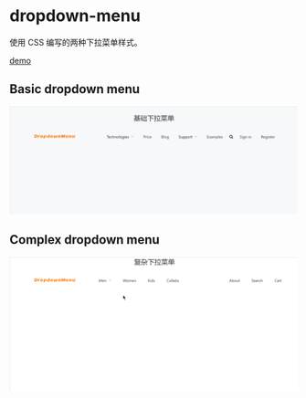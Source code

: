 # dropdown-menu
使用 CSS 编写的两种下拉菜单样式。

[demo](https://dropdownnav.netlify.com/)

## Basic dropdown menu
![basicdropdown](https://raw.githubusercontent.com/byodian/logpic/master/basicdropdown.gif)

## Complex dropdown menu
![complexdropdown](https://raw.githubusercontent.com/byodian/logpic/master/complexdropdown.gif)